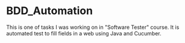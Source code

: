 # BDD_Automation
This is one of tasks I was working on in "Software Tester" course. It is automated test to fill fields in a web using Java and Cucumber.
